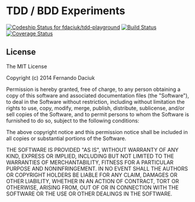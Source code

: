 # TDD / BDD Experiments

[ ![Codeship Status for fdaciuk/tdd-playground](https://www.codeship.io/projects/c52f5d60-0f30-0132-5580-469557c864a2/status)](https://www.codeship.io/projects/32569)
[![Build Status](https://travis-ci.org/fdaciuk/tdd-playground.svg?branch=master)](https://travis-ci.org/fdaciuk/tdd-playground)
[![Coverage Status](https://coveralls.io/repos/fdaciuk/tdd-playground/badge.png)](https://coveralls.io/r/fdaciuk/tdd-playground)

## License
The MIT License

Copyright (c) 2014 Fernando Daciuk

Permission is hereby granted, free of charge, to any person obtaining a copy
of this software and associated documentation files (the "Software"), to deal
in the Software without restriction, including without limitation the rights
to use, copy, modify, merge, publish, distribute, sublicense, and/or sell
copies of the Software, and to permit persons to whom the Software is
furnished to do so, subject to the following conditions:

The above copyright notice and this permission notice shall be included in
all copies or substantial portions of the Software.

THE SOFTWARE IS PROVIDED "AS IS", WITHOUT WARRANTY OF ANY KIND, EXPRESS OR
IMPLIED, INCLUDING BUT NOT LIMITED TO THE WARRANTIES OF MERCHANTABILITY,
FITNESS FOR A PARTICULAR PURPOSE AND NONINFRINGEMENT. IN NO EVENT SHALL THE
AUTHORS OR COPYRIGHT HOLDERS BE LIABLE FOR ANY CLAIM, DAMAGES OR OTHER
LIABILITY, WHETHER IN AN ACTION OF CONTRACT, TORT OR OTHERWISE, ARISING FROM,
OUT OF OR IN CONNECTION WITH THE SOFTWARE OR THE USE OR OTHER DEALINGS IN
THE SOFTWARE.
